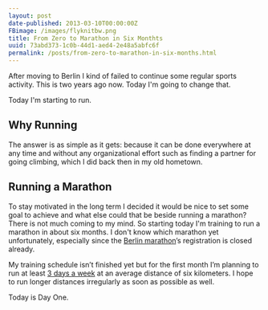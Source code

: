 ```yaml
---
layout: post
date-published: 2013-03-10T00:00:00Z
FBimage: /images/flyknitbw.png
title: From Zero to Marathon in Six Monthts
uuid: 73abd373-1c0b-44d1-aed4-2e48a5abfc6f
permalink: /posts/from-zero-to-marathon-in-six-months.html
---
```


After moving to Berlin I kind of failed to continue some regular sports activity.
This is two years ago now. Today I'm going to change that.

Today I'm starting to run.

## Why Running

The answer is as simple as it gets: because it can be done everywhere at any time and without
any organizational effort such as finding a partner for going climbing, which I did back
then in my old hometown.

## Running a Marathon

To stay motivated in the long term I decided it would be nice to set some goal to achieve
and what else could that be beside running a marathon? There is not much coming to my mind.
So starting today I'm training to run a marathon in about six months. I don't know which
marathon yet unfortunately, especially since the [Berlin
marathon](http://www.bmw-berlin-marathon.com/)&rsquo;s registration is closed already.

My training schedule isn&rsquo;t finished yet but for the first month I&rsquo;m planning to
run at least [3 days a week](http://www.runmap.net/route/437129) at an average distance
of six kilometers.  I hope to run longer distances irregularly as soon as possible as
well.

Today is Day One.
